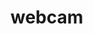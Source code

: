 # webcam
<html>
<body>
  <a>
    <href="https://www.ristoranteosservatoriostromboli.com/webcam/>
    </href>
  </a>
</body>
  
</html>
